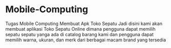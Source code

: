 # Mobile-Computing
Tugas Mobile Computing Membuat Apk Toko Sepatu
Jadi disini kami akan membuat aplikasi Toko Sepatu Online dimana pengguna dapat memilih sepatu sepatu yanga ada di catalog barang kami dan pengguna dapat memilih warna, ukuran, dan merk dari berbagai macam brand yang tersedia
